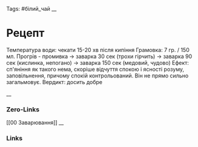 Tags: #білий_чай
__
# Рецепт
Температура води: чекати 15-20 хв після кипіння
Грамовка: 7 гр. / 150 мл.
Прогрів - промивка -> заварка 30 сек (трохи гірчить) -> заварка 90 сек (кислинка, непогано) 
-> заварка 150 сек (медовий, чудово)
Ефект: сп'яніння як такого нема, скоріше відчуття спокою і ясності розуму, заповільнення, причому спокій контрольований. Він не прямо сильно загальмовує.
Вердикт: досить добре

__
### Zero-Links

[[00 Заварювання]]
__
### Links
